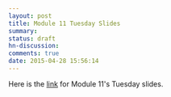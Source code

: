 ```yaml
---
layout: post
title: Module 11 Tuesday Slides
summary:
status: draft
hn-discussion:
comments: true
date: 2015-04-28 15:56:14
---
```


Here is the
[link](https://docs.google.com/a/usfca.edu/file/d/0B-5GjaosMAovb1RsMkVGNWhHSkU/edit?usp=drivesdk)
for Module 11's Tuesday slides.

